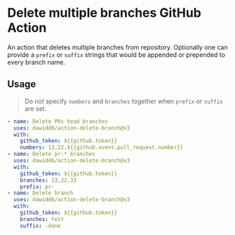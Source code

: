 # Delete multiple branches GitHub Action

An action that deletes multiple branches from repository.
Optionally one can provide a `prefix` or `suffix` strings that would be appended or prepended to every branch name.


## Usage

> Do not specify `numbers` and `branches` together when `prefix` or `suffix` are set.

```yaml
- name: Delete PRs head branches
  uses: dawidd6/action-delete-branch@v3
  with:
    github_token: ${{github.token}}
    numbers: 13,22,${{github.event.pull_request.number}}
- name: Delete pr-* branches
  uses: dawidd6/action-delete-branch@v3
  with:
    github_token: ${{github.token}}
    branches: 13,22,33
    prefix: pr-
- name: Delete branch
  uses: dawidd6/action-delete-branch@v3
  with:
    github_token: ${{github.token}}
    branches: test
    suffix: -done
```
